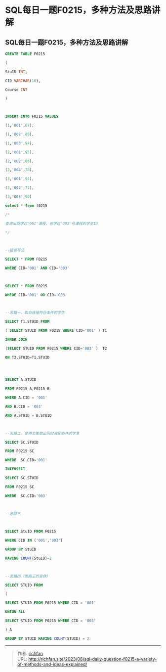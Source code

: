 # SQL每日一题F0215，多种方法及思路讲解

## SQL每日一题F0215，多种方法及思路讲解
```sql
CREATE TABLE F0215

(

StuID INT,

CID VARCHAR(10),

Course INT

)

  

INSERT INTO F0215 VALUES

(1,'001',67),

(1,'002',89),

(1,'003',94),

(2,'001',95),

(2,'002',88),

(2,'004',78),

(3,'001',94),

(3,'002',77),

(3,'003',90)

select * from f0215

/*

查询出既学过'001'课程，也学过'003'号课程的学生ID

*/

  

--错误写法

SELECT * FROM F0215

WHERE CID='001' AND CID='003'

  

SELECT * FROM F0215

WHERE CID='001' OR CID='003'

  

--思路一，取自连接符合条件的学生

SELECT T1.STUID FROM

( SELECT STUID FROM F0215 WHERE CID='001' ) T1

INNER JOIN

(SELECT STUID FROM F0215 WHERE CID='003' )  T2  

ON T2.STUID=T1.STUID

  
  

SELECT A.STUID

FROM F0215 A,F0215 B

WHERE A.CID = '001'

AND B.CID = '003'

AND A.STUID = B.STUID

  

--思路二，使用交集取出同时满足条件的学生

SELECT SC.STUID

FROM F0215 SC

WHERE  SC.CID='001'

INTERSECT

SELECT SC.STUID

FROM F0215 SC

WHERE  SC.CID='003'

  

--思路三

  

SELECT StuID FROM F0215

WHERE CID IN ('001','003')

GROUP BY StuID

HAVING COUNT(StuID)=2

  

--思路四（思路三的变体）

SELECT STUID FROM

(

SELECT STUID FROM F0215 WHERE CID = '001'

UNION ALL

SELECT STUID FROM F0215 WHERE CID = '003'

) A

GROUP BY STUID HAVING COUNT(STUID) = 2
```

---

> 作者: [richfan](https://richfan.site/)  
> URL: http://richfan.site/2023/08/sql-daily-question-f0215-a-variety-of-methods-and-ideas-explained/  

